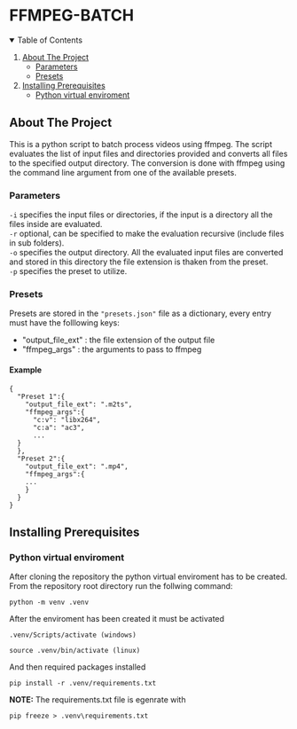 # FFMPEG-BATCH

<!-- TABLE OF CONTENTS -->
<details open="open">
  <summary>Table of Contents</summary>
  <ol>
    <li><a href="#about-the-project">About The Project</a>
      <ul>
        <li><a href="#parameters">Parameters</a></li>
        <li><a href="#presets">Presets</a></li>
      </ul>
    </li>
    <li><a href="#installing-prerequisites">Installing Prerequisites</a>
      <ul>
        <li><a href="#python-virtual-enviroment">Python virtual enviroment</a></li>
      </ul>
    </li>
  </ol>
</details>


<!-- ABOUT THE PROJECT -->
## About The Project
This is a python script to batch process videos using ffmpeg. The script evaluates the list of input files and directories provided and converts all files to the specified output directory. The conversion is done with ffmpeg using the command line argument from one of the available presets.

### Parameters
`-i` specifies the input files or directories, if the input is a directory all the files inside are evaluated.<br>
`-r` optional, can be specified to make the evaluation recursive (include files in sub folders).<br>
`-o` specifies the output directory. All the evaluated input files are converted and stored in this directory
the file extension is thaken from the preset.<br>
`-p` specifies the preset to utilize.

### Presets
Presets are stored in the `"presets.json"` file as a dictionary,
every entry must have the folllowing keys:
+ "output_file_ext"   : the file extension of the output file
+ "ffmpeg_args"       : the arguments to pass to ffmpeg

#### Example
    {
      "Preset 1":{
        "output_file_ext": ".m2ts",
        "ffmpeg_args":{
          "c:v": "libx264",
          "c:a": "ac3",
          ...
      }
      },
      "Preset 2":{
        "output_file_ext": ".mp4",
        "ffmpeg_args":{
        ...
        }
      }
    }


<!-- INSTALLING PREREQUISITES -->
## Installing Prerequisites


<!-- INSTALLING PREREQUISITES -->
### Python virtual enviroment
After cloning the repository the python virtual enviroment has to be created.<br>
From the repository root directory run the follwing command:

    python -m venv .venv

After the enviroment has been created it must be activated

    .venv/Scripts/activate (windows)

    source .venv/bin/activate (linux)

And then required packages installed

    pip install -r .venv/requirements.txt

**NOTE:** The requirements.txt file is egenrate with

    pip freeze > .venv\requirements.txt